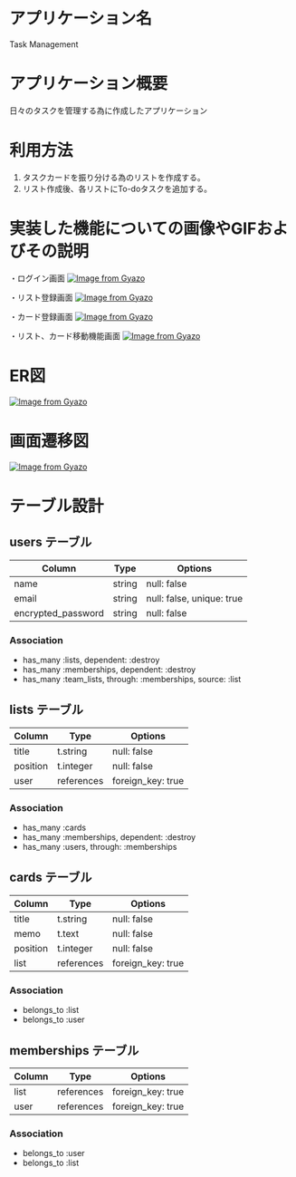 # アプリケーション名
Task Management

# アプリケーション概要
日々のタスクを管理する為に作成したアプリケーション

# 利用方法
1. タスクカードを振り分ける為のリストを作成する。
2. リスト作成後、各リストにTo-doタスクを追加する。

# 実装した機能についての画像やGIFおよびその説明
・ログイン画面
[![Image from Gyazo](https://i.gyazo.com/8c15b51541f9ebe509d9462d42120691.gif)](https://gyazo.com/8c15b51541f9ebe509d9462d42120691)

・リスト登録画面
[![Image from Gyazo](https://i.gyazo.com/3d0f941a0b133b236cfd1592a1e214b5.gif)](https://gyazo.com/3d0f941a0b133b236cfd1592a1e214b5)

・カード登録画面
[![Image from Gyazo](https://i.gyazo.com/6118c43473bf03985b891b9966339bec.gif)](https://gyazo.com/6118c43473bf03985b891b9966339bec)

・リスト、カード移動機能画面
[![Image from Gyazo](https://i.gyazo.com/14576a8810993a7c1ccfaa70ae728541.gif)](https://gyazo.com/14576a8810993a7c1ccfaa70ae728541)

# ER図
[![Image from Gyazo](https://i.gyazo.com/21a2f5b885af862cc51f44e707eba912.png)](https://gyazo.com/21a2f5b885af862cc51f44e707eba912)

# 画面遷移図
[![Image from Gyazo](https://i.gyazo.com/1ae1dc321c539942011a297c4dee7b6d.png)](https://gyazo.com/1ae1dc321c539942011a297c4dee7b6d)

# テーブル設計

## users テーブル

| Column                | Type   | Options                  |
| --------------------- | ------ | ------------------------ |
| name                  | string | null: false              |
| email                 | string | null: false, unique: true|
| encrypted_password    | string | null: false              |

### Association
- has_many :lists, dependent: :destroy
- has_many :memberships, dependent: :destroy
- has_many :team_lists, through: :memberships, source: :list


## lists テーブル

| Column                | Type       | Options           |
| --------------------- | ---------- | ----------------- |
| title                 | t.string   | null: false       |
| position              | t.integer  | null: false       |
| user                  | references | foreign_key: true |

### Association
<!-- -  belongs_to :user -->
-  has_many :cards
-  has_many :memberships, dependent: :destroy
-  has_many :users, through: :memberships


## cards テーブル

| Column                | Type       | Options           |
| --------------------- | ---------- | ----------------- |
| title                 | t.string   | null: false       |
| memo                  | t.text     | null: false       |
| position              | t.integer  | null: false       |
| list                  | references | foreign_key: true |


### Association
-  belongs_to :list
-  belongs_to :user


## memberships テーブル
| Column                | Type       | Options           |
| --------------------- | ---------- | ----------------- |
| list                  | references | foreign_key: true |
| user                  | references | foreign_key: true |

### Association
- belongs_to :user
- belongs_to :list

